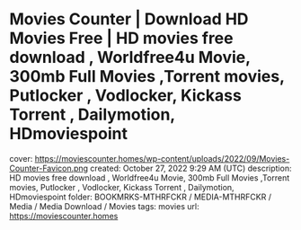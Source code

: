 # Movies Counter | Download HD Movies Free | HD movies free download , Worldfree4u Movie, 300mb Full Movies ,Torrent movies, Putlocker , Vodlocker, Kickass Torrent , Dailymotion, HDmoviespoint

cover: https://moviescounter.homes/wp-content/uploads/2022/09/Movies-Counter-Favicon.png
created: October 27, 2022 9:29 AM (UTC)
description: HD movies free download , Worldfree4u Movie, 300mb Full Movies ,Torrent movies, Putlocker , Vodlocker, Kickass Torrent , Dailymotion, HDmoviespoint
folder: BOOKMRKS-MTHRFCKR / MEDIA-MTHRFCKR / Media / Media Download / Movies
tags: movies
url: https://moviescounter.homes